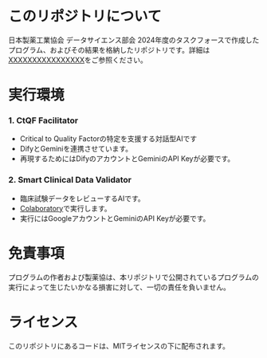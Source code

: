 # このリポジトリについて

日本製薬工業協会 データサイエンス部会 2024年度のタスクフォースで作成したプログラム、およびその結果を格納したリポジトリです。詳細は[XXXXXXXXXXXXXXXX](xxxxxxxxxxx)をご参照ください。

# 実行環境

### 1. CtQF Facilitator
- Critical to Quality Factorの特定を支援する対話型AIです
- DifyとGeminiを連携させています。
- 再現するためにはDifyのアカウントとGeminiのAPI Keyが必要です。
      
### 2. Smart Clinical Data Validator
- 臨床試験データをレビューするAIです。
- [Colaboratory](https://colab.research.google.com/?hl=ja)で実行します。
- 実行にはGoogleアカウントとGeminiのAPI Keyが必要です。

# 免責事項
プログラムの作者および製薬協は、本リポジトリで公開されているプログラムの実行によって生じたいかなる損害に対して、一切の責任を負いません。

# ライセンス
このリポジトリにあるコードは、MITライセンスの下に配布されます。
